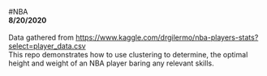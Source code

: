 #NBA
**<br>8/20/2020</br>**
<br>Data gathered from https://www.kaggle.com/drgilermo/nba-players-stats?select=player_data.csv
<br>This repo demonstrates how to use clustering to determine, the optimal height and weight of an NBA player baring any relevant skills.</br>
